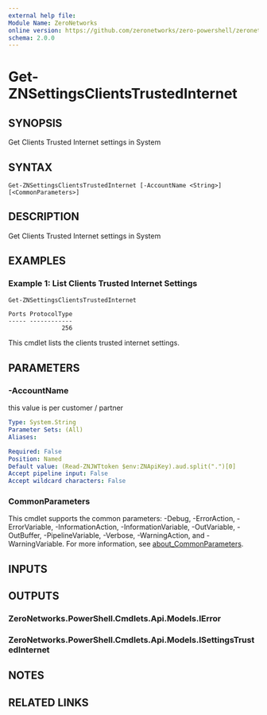 ```yaml
---
external help file:
Module Name: ZeroNetworks
online version: https://github.com/zeronetworks/zero-powershell/zeronetworks/get-znsettingsclientstrustedinternet
schema: 2.0.0
---
```


# Get-ZNSettingsClientsTrustedInternet

## SYNOPSIS
Get Clients Trusted Internet settings in System

## SYNTAX

```
Get-ZNSettingsClientsTrustedInternet [-AccountName <String>] [<CommonParameters>]
```

## DESCRIPTION
Get Clients Trusted Internet settings in System

## EXAMPLES

### Example 1: List Clients Trusted Internet Settings
```powershell
Get-ZNSettingsClientsTrustedInternet
```

```output
Ports ProtocolType
----- ------------
               256
```

This cmdlet lists the clients trusted internet settings.

## PARAMETERS

### -AccountName
this value is per customer / partner

```yaml
Type: System.String
Parameter Sets: (All)
Aliases:

Required: False
Position: Named
Default value: (Read-ZNJWTtoken $env:ZNApiKey).aud.split(".")[0]
Accept pipeline input: False
Accept wildcard characters: False
```

### CommonParameters
This cmdlet supports the common parameters: -Debug, -ErrorAction, -ErrorVariable, -InformationAction, -InformationVariable, -OutVariable, -OutBuffer, -PipelineVariable, -Verbose, -WarningAction, and -WarningVariable. For more information, see [about_CommonParameters](http://go.microsoft.com/fwlink/?LinkID=113216).

## INPUTS

## OUTPUTS

### ZeroNetworks.PowerShell.Cmdlets.Api.Models.IError

### ZeroNetworks.PowerShell.Cmdlets.Api.Models.ISettingsTrustedInternet

## NOTES

## RELATED LINKS

